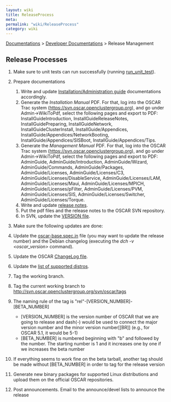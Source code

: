 ```yaml
---
layout: wiki
title: ReleaseProcess
meta: 
permalink: "wiki/ReleaseProcess"
category: wiki
---
```

<!-- Name: ReleaseProcess -->
<!-- Version: 18 -->
<!-- Author: valleegr -->

[Documentations](Document) > [Developer Documentations](DevelDocs) > Release Management

## Release Processes

1. Make sure to unit tests can run successfully (running [run_unit_test](http://svn.oscar.openclustergroup.org/trac/oscar/browser/trunk/testing/run_unit_test)).

2. Prepare documentations

      1. Write and update [Installation/Administration guide](Support) documentations accordingly.
      1. Generate the _Installation Manual_ PDF. For that, log into the OSCAR Trac system (https://svn.oscar.openclustergroup.org), and go under Admin->WikiToPdf, select the following pages and export to PDF: InstallGuideIntroduction, InstallGuideReleaseNotes, InstallGuidePreparing, InstallGuideNetwork, InstallGuideClusterInstall, InstallGuide/Appendices, InstallGuide/Appendices/NetworkBooting, InstallGuide/Appendices/SISBoot, InstallGuide/Appendices/Tips.
      1. Generate the _Management Manual_ PDF. For that, log into the OSCAR Trac system (https://svn.oscar.openclustergroup.org), and go under Admin->WikiToPdf, select the following pages and export to PDF: AdminGuide, AdminGuide/Introduction, AdminGuide/Wizard, AdminGuide/Commands, AdminGuide/Packages, AdminGuide/Licenses, AdminGuide/Licenses/C3, AdminGuide/Licenses/DisableService, AdminGuide/Licenses/LAM, AdminGuide/Licenses/Maui, AdminGuide/Licenses/MPICH, AdminGuide/Licenses/pFilter, AdminGuide/Licenses/PVM, AdminGuide/Licenses/SIS, AdminGuide/Licenses/Switcher, AdminGuide/Licenses/Torque.
      1. Write and update [release notes](http://svn.oscar.openclustergroup.org/trac/oscar/browser/trunk/dist/release-info).
      1. Put the pdf files and the release notes to the OSCAR SVN repository.
      1. In SVN, update the [VERSION file](http://svn.oscar.openclustergroup.org/trac/oscar/browser/trunk/VERSION).

3. Make sure the following updates are done:

  1. Update the [oscar-base.spec.in](http://svn.oscar.openclustergroup.org/trac/oscar/browser/trunk/oscar-base.spec.in) file (you may want to update the release number) and the Debian changelog (executing the _dch -v <oscar_version>_ command).
  1. Update the OSCAR [ChangeLog file](http://svn.oscar.openclustergroup.org/trac/oscar/browser/trunk/ChangeLog).
  1. Update the [list of supported distros](http://svn.oscar.openclustergroup.org/trac/oscar/browser/trunk/share/etc/supported_distros.txt).


4. Tag the working branch.

  1. Tag the current working branch to http://svn.oscar.openclustergroup.org/svn/oscar/tags
  1. The naming rule of the tag is "rel"-[VERSION_NUMBER]-[BETA_NUMBER]
        * [VERSION_NUMBER] is the version number of OSCAR that we are going to release and dash(-) would be used to connect the major version number and the minor version number[[BR]] (e.g., for OSCAR 5.1, it would be 5-1)
        * [BETA_NUMBER] is numbered beginning with "b" and followed by the number. The starting number is 1 and it increases one by one if we increases the beta number
  1. If everything seems to work fine on the beta tarball, another tag should be made without [BETA_NUMBER] in order to tag for the release version

4. Generate new binary packages for supported Linux distributions and upload them on the official OSCAR repositories.

5. Post announcements.
Email to the announce/devel lists to announce the release
